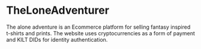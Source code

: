 # TheLoneAdventurer
The alone adventure is an Ecommerce platform for selling fantasy inspired t-shirts and prints. The website uses cryptocurrencies as a form of payment and KILT DIDs for identity authentication.
